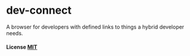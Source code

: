 # dev-connect
A browser for developers with defined links to things a hybrid developer needs.

#### License [MIT](LICENSE.md)
